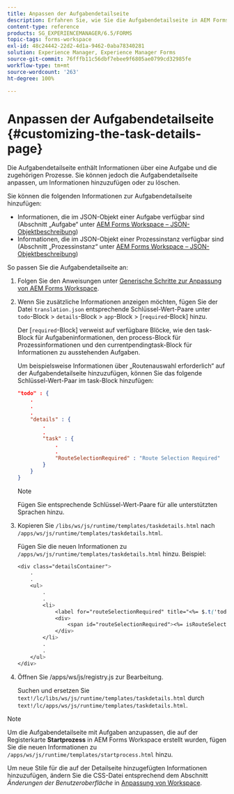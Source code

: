 ```yaml
---
title: Anpassen der Aufgabendetailseite
description: Erfahren Sie, wie Sie die Aufgabendetailseite in AEM Forms Workspace anpassen, um die Standardinformationen zu einer Aufgabe zu ändern.
content-type: reference
products: SG_EXPERIENCEMANAGER/6.5/FORMS
topic-tags: forms-workspace
exl-id: 48c24442-22d2-4d1a-9462-0aba78340281
solution: Experience Manager, Experience Manager Forms
source-git-commit: 76fffb11c56dbf7ebee9f6805ae0799cd32985fe
workflow-type: tm+mt
source-wordcount: '263'
ht-degree: 100%

---
```


# Anpassen der Aufgabendetailseite {#customizing-the-task-details-page}

Die Aufgabendetailseite enthält Informationen über eine Aufgabe und die zugehörigen Prozesse. Sie können jedoch die Aufgabendetailseite anpassen, um Informationen hinzuzufügen oder zu löschen.

Sie können die folgenden Informationen zur Aufgabendetailseite hinzufügen:

* Informationen, die im JSON-Objekt einer Aufgabe verfügbar sind (Abschnitt „Aufgabe“ unter [AEM Forms Workspace – JSON-Objektbeschreibung](/help/forms/using/html-workspace-json-object-description.md))
* Informationen, die im JSON-Objekt einer Prozessinstanz verfügbar sind (Abschnitt „Prozessinstanz“ unter [AEM Forms Workspace – JSON-Objektbeschreibung](/help/forms/using/html-workspace-json-object-description.md))

So passen Sie die Aufgabendetailseite an:

1. Folgen Sie den Anweisungen unter [Generische Schritte zur Anpassung von AEM Forms Workspace](/help/forms/using/generic-steps-html-workspace-customization.md).
1. Wenn Sie zusätzliche Informationen anzeigen möchten, fügen Sie der Datei `translation.json` entsprechende Schlüssel-Wert-Paare unter `todo`-Block > `details`-Block > `app`-Block > [`required`-Block] hinzu.

   Der [`required`-Block] verweist auf verfügbare Blöcke, wie den task-Block für Aufgabeninformationen, den process-Block für Prozessinformationen und den currentpendingtask-Block für Informationen zu ausstehenden Aufgaben.

   Um beispielsweise Informationen über „Routenauswahl erforderlich“ auf der Aufgabendetailseite hinzuzufügen, können Sie das folgende Schlüssel-Wert-Paar im task-Block hinzufügen:

   ```json
   "todo" : {
       .
       .
       .
       "details" : {
           .
           .
           "task" : {
               .
               .
               "RouteSelectionRequired" : "Route Selection Required"
           }
       }
   }
   ```

   >[!NOTE]
   >
   >Fügen Sie entsprechende Schlüssel-Wert-Paare für alle unterstützten Sprachen hinzu.

1. Kopieren Sie `/libs/ws/js/runtime/templates/taskdetails.html` nach `/apps/ws/js/runtime/templates/taskdetails.html`.

   Fügen Sie die neuen Informationen zu `/apps/ws/js/runtime/templates/taskdetails.html` hinzu. Beispiel:

   ```css
   <div class="detailsContainer">
       .
       .
       <ul>
           .
           .
           <li>
               <label for="routeSelectionRequired" title="<%= $.t('todo.details.task.RouteSelectionRequired')%>"><%= $.t('todo.details.task.RouteSelectionRequired')%></label>
               <div>
                   <span id="routeSelectionRequired"><%= isRouteSelectionRequired != null ? isRouteSelectionRequired : ''%></span>
               </div>
           </li>
           .
           .
       </ul>
   </div>
   ```

1. Öffnen Sie /apps/ws/js/registry.js zur Bearbeitung.

   Suchen und ersetzen Sie `text!/lc/libs/ws/js/runtime/templates/taskdetails.html` durch `text!/lc/apps/ws/js/runtime/templates/taskdetails.html`.

>[!NOTE]
>
>Um die Aufgabendetailseite mit Aufgaben anzupassen, die auf der Registerkarte **Startprozess** in AEM Forms Workspace erstellt wurden, fügen Sie die neuen Informationen zu `/apps/ws/js/runtime/templates/startprocess.html` hinzu.
>
>Um neue Stile für die auf der Detailseite hinzugefügten Informationen hinzuzufügen, ändern Sie die CSS-Datei entsprechend dem Abschnitt *Änderungen der Benutzeroberfläche* in [Anpassung von Workspace](changing-locale-user-interface.md).
